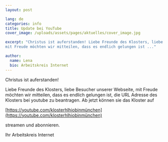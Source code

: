 ```yaml
---
layout: post

lang: de
categories: info
title: Update bei YouTube
cover_image: /uploads/assets/pages/aktuelles/cover_image.jpg

excerpt: "Christus ist auferstanden! Liebe Freunde des Klosters, liebe Besucher unserer Webseite,
mit Freude möchten wir mitteilen, dass es endlich gelungen ist ..."

author:
  name: Lena
  bio: Arbeitskreis Internet
---
```

Christus ist auferstanden!

Liebe Freunde des Klosters, liebe Besucher unserer Webseite,
mit Freude möchten wir mitteilen, dass es endlich gelungen ist, die URL Adresse des Klosters bei youtube zu beantragen. Ab jetzt können sie das Kloster auf

[https://youtube.com/klosterhlhiobinmünchen](https://youtube.com/klosterhlhiobinmünchen)

streamen und abonnieren.

​Ihr Arbeitskreis Internet
